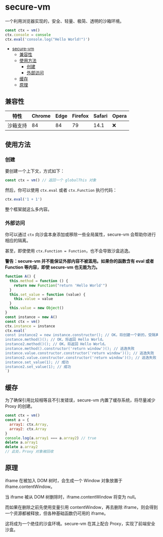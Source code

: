 # secure-vm

一个利用浏览器实现的，安全、轻量、极简、透明的沙箱环境。

```js
const ctx = vm()
ctx.console = console
ctx.eval('console.log("Hello World!")')
```

- [secure-vm](#secure-vm)
  - [兼容性](#兼容性)
  - [使用方法](#使用方法)
    - [创建](#创建)
    - [外部访问](#外部访问)
  - [缓存](#缓存)
  - [原理](#原理)

## 兼容性

| 特性     | Chrome | Edge | Firefox | Safari | Opera |
| -------- | ------ | ---- | ------- | ------ | ----- |
| 沙箱支持 | 84     | 84   | 79      | 14.1   | ❌    |

## 使用方法

### 创建

要创建一个上下文，方式如下：

```js
const ctx = vm() // 返回一个 globalThis 对象
```

然后，你可以使用 `ctx.eval` 或者 `ctx.Function` 执行代码：

```js
ctx.eval('1 + 1')
```

整个框架就这么多内容。

### 外部访问

你可以通过 `ctx` 向沙盒本身添加或移除一些全局属性，secure-vm 会帮助你进行相应的隔离。

甚至，即使使用 `ctx.Function = Function`，也不会导致沙盒逃逸。

**警告：secure-vm 并不能保证外部内容不被滥用。如果你的函数含有 eval 或者 Function 等内容，即使 secure-vm 也无能为力。**

```js
function A() {
  this.method = function () {
    return new Function("return 'Hello World'")
  }
  this.set_value = function (value) {
    this.value = value
  }
  this.value = new Object()
}
const instance = new A()
const ctx = vm()
ctx.instance = instance
ctx.eval(`
const instance2 = new instance.constructor(); // OK，将创建一个新的，受隔离的 instance。
instance.method()(); // OK，将返回 Hello World。
instance2.method()(); // OK，将返回 Hello World。
instance.method().constructor('return window')(); // 逃逸失败
instance.value.constructor.constructor('return window')(); // 逃逸失败
instance2.value.constructor.constructor('return window')(); // 逃逸失败
instance.set_value(1); // 成功
instance2.set_value(1); // 成功
`)
```

## 缓存

为了确保引用比较相等且不引发错误，secure-vm 内置了缓存系统，将尽量减少 Proxy 的创建。

```js
const ctx = vm()
const a = {
  array1: ctx.Array,
  array2: ctx.Array
}
console.log(a.array1 === a.array2) // true
delete a.array1
delete a.array2
// 此处，Proxy 对象被回收
```

## 原理

iframe 在被加入 DOM 树时，会生成一个 Window 对象放置于 iframe.contentWindow。

当 iframe 被从 DOM 树删除时，iframe.contentWindow 将变为 null。

而如果在删除之前先使用变量引用 contentWindow，再去删除 iframe，则会得到一个资源都被释放，但各种基础函数仍可用的 iframe。

这将成为一个绝佳的沙盒环境。secure-vm 在其上配合 Proxy，实现了前端安全沙盒。

